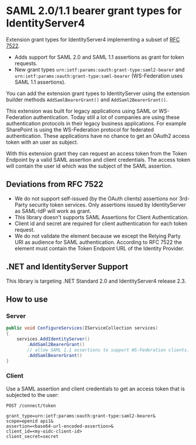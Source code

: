 # SAML 2.0/1.1 bearer grant types for IdentityServer4

Extension grant types for IdentityServer4 implementing a subset of [RFC 7522](https://tools.ietf.org/html/rfc7522).
* Adds support for SAML 2.0 and SAML 1.1 assertions as grant for token requests.
* New grant types ```urn:ietf:params:oauth:grant-type:saml2-bearer``` and ```urn:ietf:params:oauth:grant-type:saml-bearer``` (WS-Federation uses SAML 1.1 assertions).

You can add the extension grant types to IdentityServer using the extension builder methods ```AddSamlBearerGrant()``` and ```AddSaml2BearerGrant()```.

This extension was built for legacy applications using SAML or WS-Federation authentication.
Today still a lot of companies are using these authentication protocols in their legacy business applications.
For example SharePoint is using the WS-Federation protocol for federated authentication.
These applications have no chance to get an OAuth2 access token with an user as subject.

With this extension grant they can request an access token from the Token Endpoint by a
valid SAML assertion and client credentials. The access token will contain the user id
which was the subject of the SAML assertion.

## Deviations from RFC 7522

* We do not support self-issued (by the OAuth clients) assertions nor 3rd-Party security token services.
  Only assertions issued by IdentityServer as SAML-IdP will work as grant.
* This library doesn't supports SAML Assertions for Client Authentication.
* Client id and secret are required for client authentication for each token request.
* We do not validate the <Audience> element because we except the Relying Party URI as audience for SAML authentication.
  According to RFC 7522 the <Audience> element must contain the Token Endpoint URL of the Identity Provider.

## .NET and IdentityServer Support

This library is targeting .NET Standard 2.0 and IdentityServer4 release 2.3.

## How to use

### Server

```csharp
public void ConfigureServices(IServiceCollection services)
{
    services.AddIdentityServer()
        .AddSaml2BearerGrant()
        // allow SAML 1.1 assertions to support WS-Federation clients.
        .AddSamlBearerGrant()
}
```

### Client

Use a SAML assertion and client credentials to get an access token that is subjected to the user:

```
POST /connect/token

grant_type=urn:ietf:params:oauth:grant-type:saml2-bearer&
scope=openid api1&
assertion=<base64-url-encoded-assertion>&
client_id=<my-oidc-client-id>
client_secret=secret
```
